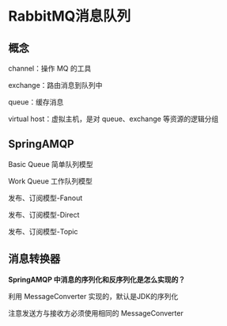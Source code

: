 # RabbitMQ消息队列

## 概念

channel：操作 MQ 的工具

exchange：路由消息到队列中

queue：缓存消息

virtual host：虚拟主机，是对 queue、exchange 等资源的逻辑分组

## SpringAMQP

Basic Queue 简单队列模型

Work Queue 工作队列模型

发布、订阅模型-Fanout

发布、订阅模型-Direct

发布、订阅模型-Topic

## 消息转换器

**SpringAMQP 中消息的序列化和反序列化是怎么实现的？**

利用 MessageConverter 实现的，默认是JDK的序列化

注意发送方与接收方必须使用相同的 MessageConverter

